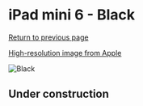 # iPad mini 6 - Black

[Return to previous page](/ipad_mini6)

[High-resolution image from Apple](https://store.storeimages.cdn-apple.com/8756/as-images.apple.com/is/MM6G3?wid=4500&hei=4500&fmt=png)

<div style="width: 500px"><img src="/almost_uncompressed/MM6G3.webp" alt="Black"></div>

## Under construction
